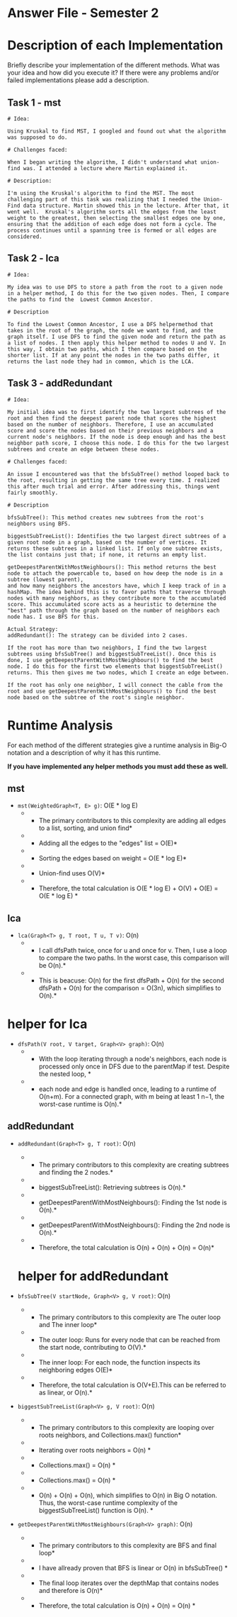 # Answer File - Semester 2
# Description of each Implementation
Briefly describe your implementation of the different methods. What was your idea and how did you execute it? If there were any problems and/or failed implementations please add a description.

## Task 1 - mst

    # Idea:

    Using Kruskal to find MST, I googled and found out what the algorithm was supposed to do.

    # Challenges faced: 

    When I began writing the algorithm, I didn't understand what union-find was. I attended a lecture where Martin explained it.

    # Description:

    I'm using the Kruskal's algorithm to find the MST. The most challenging part of this task was realizing that I needed the Union-Find data structure. Martin showed this in the lecture. After that, it went well.  Kruskal's algorithm sorts all the edges from the least weight to the greatest, then selecting the smallest edges one by one, ensuring that the addition of each edge does not form a cycle. The process continues until a spanning tree is formed or all edges are considered.

## Task 2 - lca

    # Idea: 

    My idea was to use DFS to store a path from the root to a given node in a helper method, I do this for the two given nodes. Then, I compare the paths to find the  Lowest Common Ancestor.

    # Description

    To find the Lowest Common Ancestor, I use a DFS helpermethod that takes in the root of the graph, the node we want to find, and the graph itself. I use DFS to find the given node and return the path as a list of nodes. I then apply this helper method to nodes U and V. In this way, I obtain two paths, which I then compare based on the shorter list. If at any point the nodes in the two paths differ, it returns the last node they had in common, which is the LCA.

## Task 3 - addRedundant   

    # Idea:

    My initial idea was to first identify the two largest subtrees of the root and then find the deepest parent node that scores the highest based on the number of neighbors. Therefore, I use an accumulated score and score the nodes based on their previous neighbors and a current node's neighbors. If the node is deep enough and has the best neighbor path score, I choose this node. I do this for the two largest subtrees and create an edge between these nodes.

    # Challenges faced: 

    An issue I encountered was that the bfsSubTree() method looped back to the root, resulting in getting the same tree every time. I realized this after much trial and error. After addressing this, things went fairly smoothly.

    # Description

    bfsSubTree(): This method creates new subtrees from the root's neighbors using BFS.

    biggestSubTreeList(): Identifies the two largest direct subtrees of a given root node in a graph, based on the number of vertices. It returns these subtrees in a linked list. If only one subtree exists, the list contains just that; if none, it returns an empty list.

    getDeepestParentWithMostNeighbours(): This method returns the best node to attach the powercable to, based on how deep the node is in a subtree (lowest parent), 
    and how many neighbors the ancestors have, which I keep track of in a hashMap. The idea behind this is to favor paths that traverse through nodes with many neighbors, as they contribute more to the accumulated score. This accumulated score acts as a heuristic to determine the "best" path through the graph based on the number of neighbors each node has. I use BFS for this.

    Actual Strategy:
    addRedundant(): The strategy can be divided into 2 cases.
    
    If the root has more than two neighbors, I find the two largest subtrees using bfsSubTree() and biggestSubTreeList(). Once this is done, I use getDeepestParentWithMostNeighbours() to find the best node. I do this for the first two elements that biggestSubTreeList() returns. This then gives me two nodes, which I create an edge between.

    If the root has only one neighbor, I will connect the cable from the root and use getDeepestParentWithMostNeighbours() to find the best node based on the subtree of the root's single neighbor.



# Runtime Analysis
For each method of the different strategies give a runtime analysis in Big-O notation and a description of why it has this runtime.

**If you have implemented any helper methods you must add these as well.**

## mst
* ``mst(WeightedGraph<T, E> g)``: O(E * log E) 
    * * The primary contributors to this complexity are adding all edges to a list, sorting, and union find*
    * * Adding all the edges to the "edges" list = O(E)*
    * * Sorting the edges based on weight = O(E * log E)*
    * * Union-find uses O(V)*
    * * Therefore, the total calculation is O(E * log E) + O(V) + O(E) = O(E * log E) *


## lca
* ``lca(Graph<T> g, T root, T u, T v)``: O(n)
    * * I call dfsPath twice, once for u and once for v. Then, I use a loop to compare the two paths. In the worst case, this comparison will be O(n).* 
    * * This is beacuse: O(n) for the first dfsPath + O(n) for the second dfsPath + O(n) for the comparison = O(3n), which simplifies to O(n).*

# helper for lca
* ``dfsPath(V root, V target, Graph<V> graph)``: O(n)
    * * With the loop iterating through a node's neighbors, each node is processed only once in DFS due to the parentMap if test. Despite the nested loop, *
    * * each node and edge is handled once, leading to a runtime of O(n+m). For a connected graph, with m being at least 1 n−1, the worst-case runtime is O(n).*


## addRedundant
* ``addRedundant(Graph<T> g, T root)``: O(n)
    * * The primary contributors to this complexity are creating subtrees and finding the 2 nodes.*
    * * biggestSubTreeList(): Retrieving subtrees is O(n).*
    * * getDeepestParentWithMostNeighbours(): Finding the 1st node is O(n).*
    * * getDeepestParentWithMostNeighbours(): Finding the 2nd node is O(n).*
    * * Therefore, the total calculation is O(n) + O(n) + O(n) = O(n)*

    # helper for addRedundant
* ``bfsSubTree(V startNode, Graph<V> g, V root)``: O(n)
    * * The primary contributors to this complexity are The outer loop and The inner loop*
    * * The outer loop: Runs for every node that can be reached from the start node, contributing to O(V).*
    * * The inner loop: For each node, the function inspects its neighboring edges O(E)*
    * * Therefore, the total calculation is O(V+E).This can be referred to as linear, or O(n).*

* ``biggestSubTreeList(Graph<V> g, V root)``: O(n)
    * * The primary contributors to this complexity are looping over roots neighbors, and Collections.max() function*
    * * Iterating over roots neighbors = O(n) *
    * * Collections.max() = O(n) * 
    * * Collections.max() = O(n) * 
    * * O(n) + O(n) + O(n), which simplifies to O(n) in Big O notation. Thus, the worst-case runtime complexity of the biggestSubTreeList() function is O(n). *

* ``getDeepestParentWithMostNeighbours(Graph<V> graph)``: O(n)
    *  * The primary contributors to this complexity are BFS and final loop*
    *  * I have allready proven that BFS is linear or O(n) in bfsSubTree() *
    *  * The final loop iterates over the depthMap that contains nodes and therefore is O(n)*
    *  * Therefore, the total calculation is O(n) + O(n) = O(n) *



